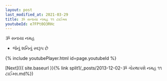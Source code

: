 ```yaml
---
layout: post
last_modified_at: 2021-03-29
title: ૐ સનાયા નમહ ૧૧ ટાઈમ્સ
youtubeId: e7FPt0O3RHc
---
```

 
 
 ૐ સનાયા નમહ  
 
 -  જેનું શનિનું સ્વરૂપ છે 
 
  
 
  
 
 
 
 
 
 


{% include youtubePlayer.html id=page.youtubeId %}
 
[Next]({{ site.baseurl }}{% link  split1/_posts/2013-12-02-ૐ ગોરથાપશે નમહ ૧૧ ટાઈમ્સ.md%})
 
